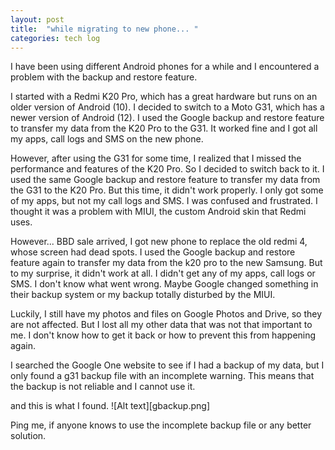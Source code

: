 ```yaml
---
layout: post
title:  "while migrating to new phone... "
categories: tech log
---
```

I have been using different Android phones for a while and I encountered a problem with the backup and restore feature.

I started with a Redmi K20 Pro, which has a great hardware but runs on an older version of Android (10). I decided to switch to a Moto G31, which has a newer version of Android (12). I used the Google backup and restore feature to transfer my data from the K20 Pro to the G31. It worked fine and I got all my apps, call logs and SMS on the new phone.

However, after using the G31 for some time, I realized that I missed the performance and features of the K20 Pro. So I decided to switch back to it. I used the same Google backup and restore feature to transfer my data from the G31 to the K20 Pro. But this time, it didn't work properly. I only got some of my apps, but not my call logs and SMS. I was confused and frustrated. I thought it was a problem with MIUI, the custom Android skin that Redmi uses.

However... BBD sale arrived, I got new phone to replace the old redmi 4, whose screen had dead spots. I used the Google backup and restore feature again to transfer my data from the k20 pro to the new Samsung. But to my surprise, it didn't work at all. I didn't get any of my apps, call logs or SMS. I don't know what went wrong. Maybe Google changed something in their backup system or my backup totally disturbed by the MIUI.

Luckily, I still have my photos and files on Google Photos and Drive, so they are not affected. But I lost all my other data that was not that important to me. I don't know how to get it back or how to prevent this from happening again.

I searched the Google One website to see if I had a backup of my data, but I only found a g31 backup file with an incomplete warning. This means that the backup is not reliable and I cannot use it. 

and this is what I found. ![Alt text][gbackup.png]

Ping me, if anyone knows to use the incomplete backup file or any better solution.